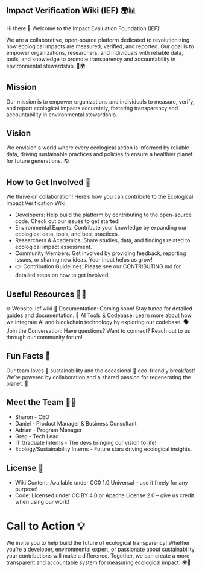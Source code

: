 ## Impact Verification Wiki (IEF) 🌍📊

Hi there 👋
Welcome to the Impact Evaluation Foundation (IEF)! 

We are a collaborative, open-source platform dedicated to revolutionizing how ecological impacts are measured, verified, and reported. Our goal is to empower organizations, researchers, and individuals with reliable data, tools, and knowledge to promote transparency and accountability in environmental stewardship. 🌱🌍

## Mission
Our mission is to empower organizations and individuals to measure, verify, and report ecological impacts accurately, fostering transparency and accountability in environmental stewardship.

## Vision
We envision a world where every ecological action is informed by reliable data, driving sustainable practices and policies to ensure a healthier planet for future generations. 🌎

## How to Get Involved 🌈
We thrive on collaboration! Here’s how you can contribute to the Ecological Impact Verification Wiki:

- Developers: Help build the platform by contributing to the open-source code. Check out our issues to get started!
- Environmental Experts: Contribute your knowledge by expanding our ecological data, tools, and best practices.
- Researchers & Academics: Share studies, data, and findings related to ecological impact assessment.
- Community Members: Get involved by providing feedback, reporting issues, or sharing new ideas. Your input helps us grow!
- 👉 Contribution Guidelines: Please see our CONTRIBUTING.md for detailed steps on how to get involved.

## Useful Resources 👩‍💻

🌐 Website: ief.wiki
📜 Documentation: Coming soon! Stay tuned for detailed guides and documentation.
🤖 AI Tools & Codebase: Learn more about how we integrate AI and blockchain technology by exploring our codebase.
🗣️ Join the Conversation: Have questions? Want to connect? Reach out to us through our community forum!

## Fun Facts 🍿

Our team loves 🌿 sustainability and the occasional 🌱 eco-friendly breakfast!
We’re powered by collaboration and a shared passion for regenerating the planet. 💪

## Meet the Team 🙋‍♀️
- Sharon - CEO
- Daniel - Product Manager & Business Consultant
- Adrian - Program Manager
- Greg - Tech Lead
- IT Graduate Interns - The devs bringing our vision to life!
- Ecology/Sustainability Interns - Future stars driving ecological insights.

## License 📜
- Wiki Content: Available under CC0 1.0 Universal – use it freely for any purpose!
- Code: Licensed under CC BY 4.0 or Apache License 2.0 – give us credit when using our work!

# Call to Action 💡
We invite you to help build the future of ecological transparency! Whether you’re a developer, environmental expert, or passionate about sustainability, your contributions will make a difference. Together, we can create a more transparent and accountable system for measuring ecological impact. 🌍💪
